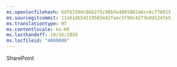 ```yaml
---
ms.openlocfilehash: 6df6338dc8bb2f5c96b9a4865862a6cc6c776915
ms.sourcegitcommit: 11a61db54119503e82faec5f99c4273e8d1247e5
ms.translationtype: HT
ms.contentlocale: ko-KR
ms.lasthandoff: 10/16/2020
ms.locfileid: "4069880"
---
```

SharePoint